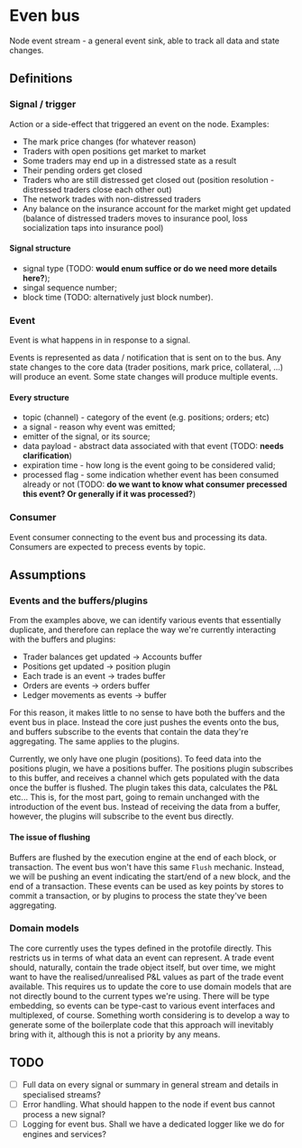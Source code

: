 # Even bus

Node event stream - a general event sink, able to track all data and state changes.

## Definitions

### Signal / trigger

Action or a side-effect that triggered an event on the node.
Examples:

- The mark price changes (for whatever reason)
- Traders with open positions get market to market
- Some traders may end up in a distressed state as a result
- Their pending orders get closed
- Traders who are still distressed get closed out (position resolution - distressed traders close each other out)
- The network trades with non-distressed traders
- Any balance on the insurance account for the market might get updated (balance of distressed traders moves to insurance pool, loss socialization taps into insurance pool)

#### Signal structure

- signal type (TODO: __would enum suffice or do we need more details here?__);
- singal sequence number;
- block time (TODO: alternatively just block number).

### Event

Event is what happens in in response to a signal.

Events is represented as data / notification that is sent on to the bus. Any state changes to the core data (trader positions, mark price, collateral, ...) will produce an event. Some state changes will produce multiple events.

#### Every structure

- topic (channel) - category of the event (e.g. positions; orders; etc)
- a signal - reason why event was emitted;
- emitter of the signal, or its source;
- data payload - abstract data associated with that event (TODO: __needs clarification__)
- expiration time - how long is the event going to be considered valid;
- processed flag - some indication whether event has been consumed already or not (TODO: __do we want to know what consumer precessed this event? Or generally if it was processed?__)

### Consumer

Event consumer connecting to the event bus and processing its data. Consumers are expected to precess events by topic.

## Assumptions

### Events and the buffers/plugins

From the examples above, we can identify various events that essentially duplicate, and therefore can replace the way we're currently interacting with the buffers and plugins:

- Trader balances get updated -> Accounts buffer
- Positions get updated -> position plugin
- Each trade is an event -> trades buffer
- Orders are events -> orders buffer
- Ledger movements as events -> buffer

For this reason, it makes little to no sense to have both the buffers and the event bus in place. Instead the core just pushes the events onto the bus, and buffers subscribe to the events that contain the data they're aggregating. The same applies to the plugins.

Currently, we only have one plugin (positions). To feed data into the positions plugin, we have a positions buffer. The positions plugin subscribes to this buffer, and receives a channel which gets populated with the data once the buffer is flushed. The plugin takes this data, calculates the P&L etc... This is, for the most part, going to remain unchanged with the introduction of the event bus. Instead of receiving the data from a buffer, however, the plugins will subscribe to the event bus directly.

#### The issue of flushing

Buffers are flushed by the execution engine at the end of each block, or transaction. The event bus won't have this same `Flush` mechanic. Instead, we will be pushing an event indicating the start/end of a new block, and the end of a transaction. These events can be used as key points by stores to commit a transaction, or by plugins to process the state they've been aggregating.

### Domain models

The core currently uses the types defined in the protofile directly. This restricts us in terms of what data an event can represent. A trade event should, naturally, contain the trade object itself, but over time, we might want to have the realised/unrealised P&L values as part of the trade event available. This requires us to update the core to use domain models that are not directly bound to the current types we're using. There will be type embedding, so events can be type-cast to various event interfaces and multiplexed, of course.
Something worth considering is to develop a way to generate some of the boilerplate code that this approach will inevitably bring with it, although this is not a priority by any means.

## TODO

- [ ] Full data on every signal or summary in general stream and details in specialised streams?
- [ ] Error handling. What should happen to the node if event bus cannot process a new signal?
- [ ] Logging for event bus. Shall we have a dedicated logger like we do for engines and services?
